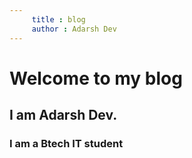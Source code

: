 ```yaml
---
     title : blog
     author : Adarsh Dev
---
```

# Welcome to my blog
## I am Adarsh Dev.
### I am a Btech IT student  
